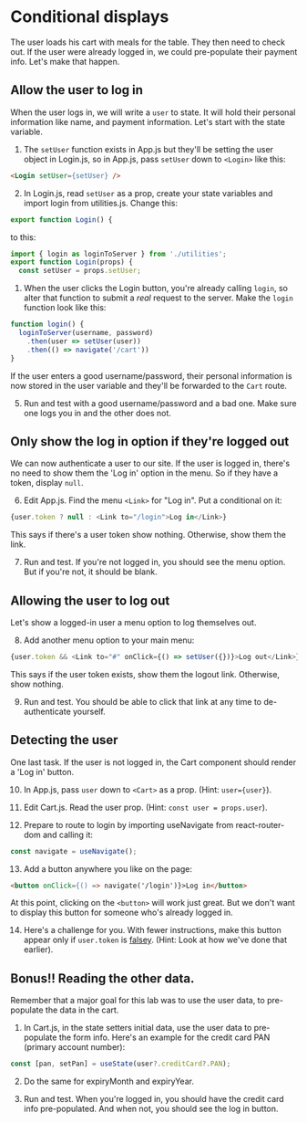 # Conditional displays
<!-- Time: 20 minutes -->

The user loads his cart with meals for the table. They then need to check out. If the user were already logged in, we could pre-populate their payment info. Let's make that happen.

## Allow the user to log in
When the user logs in, we will write a `user` to state. It will hold their personal information like name, and payment information. Let's start with the state variable.

1. The `setUser` function exists in App.js but they'll be setting the user object in Login.js, so in App.js, pass `setUser` down to `<Login>` like this:
```HTML
<Login setUser={setUser} />
```

2. In Login.js, read `setUser` as a prop, create your state variables and import login from utilities.js. Change this:
```JavaScript
export function Login() {
```
to this:
```JavaScript
import { login as loginToServer } from './utilities';
export function Login(props) {
  const setUser = props.setUser;
```

1. When the user clicks the Login button, you're already calling `login`, so alter that function to submit a *real* request to the server. Make the `login` function look like this:
```JavaScript
function login() {
  loginToServer(username, password)
    .then(user => setUser(user))
    .then(() => navigate('/cart'))
}
```

If the user enters a good username/password, their personal information is now stored in the user variable and they'll be forwarded to the `Cart` route.

5. Run and test with a good username/password and a bad one. Make sure one logs you in and the other does not.

## Only show the log in option if they're logged out
We can now authenticate a user to our site. If the user is logged in, there's no need to show them the 'Log in' option in the menu. So if they have a token, display `null`.

6. Edit App.js. Find the menu `<Link>` for "Log in". Put a conditional on it:
```JavaScript
{user.token ? null : <Link to="/login">Log in</Link>}
```
This says if there's a user token show nothing. Otherwise, show them the link.

7. Run and test. If you're not logged in, you should see the menu option. But if you're not, it should be blank.

## Allowing the user to log out
Let's show a logged-in user a menu option to log themselves out.

8. Add another menu option to your main menu:
```JavaScript
{user.token && <Link to="#" onClick={() => setUser({})}>Log out</Link>}
```

This says if the user token exists, show them the logout link. Otherwise, show nothing.

9. Run and test. You should be able to click that link at any time to de-authenticate yourself.

## Detecting the user
One last task. If the user is not logged in, the Cart component should render a 'Log in' button.

10. In App.js, pass `user` down to `<Cart>` as a prop. (Hint: `user={user}`).

11. Edit Cart.js. Read the user prop. (Hint: `const user = props.user`).

12. Prepare to route to login by importing useNavigate from react-router-dom and calling it:
```JavaScript
const navigate = useNavigate();
```

13. Add a button anywhere you like on the page:
```HTML
<button onClick={() => navigate('/login')}>Log in</button>
```

At this point, clicking on the `<button>` will work just great. But we don't want to display this button for someone who's already logged in.

14. Here's a challenge for you. With fewer instructions, make this button appear only if `user.token` is [falsey](https://developer.mozilla.org/en-US/docs/Glossary/Falsy). (Hint: Look at how we've done that earlier).


## Bonus!! Reading the other data.
Remember that a major goal for this lab was to use the user data, to pre-populate the data in the cart.

1. In Cart.js, in the state setters initial data, use the user data to pre-populate the form info. Here's an example for the credit card PAN (primary account number):
```JavaScript
const [pan, setPan] = useState(user?.creditCard?.PAN);
```

2.  Do the same for expiryMonth and expiryYear.

3.  Run and test. When you're logged in, you should have the credit card info pre-populated. And when not, you should see the log in button.